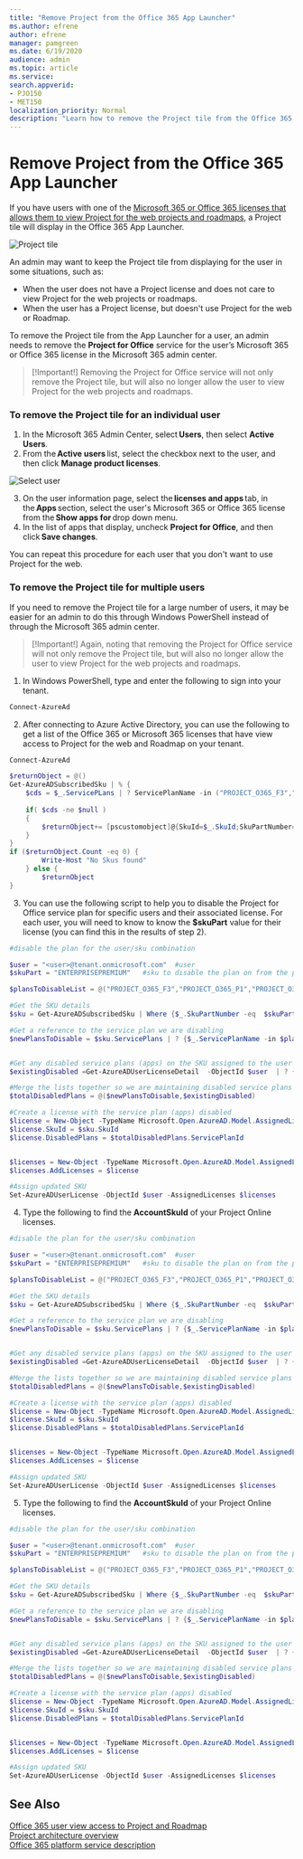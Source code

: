 ```yaml
---
title: "Remove Project from the Office 365 App Launcher"
ms.author: efrene
author: efrene
manager: pamgreen
ms.date: 6/19/2020
audience: admin
ms.topic: article
ms.service: 
search.appverid: 
- PJO150
- MET150
localization_priority: Normal
description: "Learn how to remove the Project tile from the Office 365 App Launcher for your users."
---
```


# Remove Project from the Office 365 App Launcher


If you have users with one of the [Microsoft 365 or Office 365 licenses that allows them to view Project for the web projects and roadmaps](https://docs.microsoft.com/project-for-the-web/office-365-user-view-access-to-project-and-roadmap#office-365-subscription-with-view-access), a Project tile will display in the Office 365 App Launcher.  

![Project tile](media/applauncher.png)

An admin may want to keep the Project tile from displaying for the user in some situations, such as: 

- When the user does not have a Project license and does not care to view Project for the web projects or roadmaps. 
- When the user has a Project license, but doesn't use Project for the web or Roadmap. 

To remove the Project tile from the App Launcher for a user, an admin needs to remove the **Project for Office** service for the user’s Microsoft 365 or Office 365 license in the Microsoft 365 admin center. 

> [!Important!] 
> Removing the Project for Office service will not only remove the Project tile, but will also no longer allow the user to view Project for the web projects and roadmaps. 

### To remove the Project tile for an individual user 

1. In the Microsoft 365 Admin Center, select **Users**, then select **Active Users**. 
2. From the **Active users** list, select the checkbox next to the user, and then click **Manage product licenses**. 

![Select user](media/activeusers.png)

3. On the user information page, select the **licenses and apps** tab, in the **Apps** section, select the user's Microsoft 365 or Office 365 license from the **Show apps for** drop down menu.  
4. In the list of apps that display, uncheck **Project for Office**, and then click **Save changes**. 

 You can repeat this procedure for each user that you don't want to use Project for the web. 

### To remove the Project tile for multiple users

If you need to remove the Project tile for a large number of users, it may be easier for an admin to do this through Windows PowerShell instead of through the Microsoft 365 admin center. 

> [!Important!] 
> Again, noting that removing the Project for Office service will not only remove the Project tile, but will also no longer allow the user to view Project for the web projects and roadmaps. 

1. In Windows PowerShell, type and enter the following to sign into your tenant.</br>
```PowerShell
Connect-AzureAd
```
2. After connecting to Azure Active Directory, you can use the following to get a list of the Office 365 or Microsoft 365 licenses that have view access to Project for the web and Roadmap on your tenant. 
```PowerShell
Connect-AzureAd

$returnObject = @()
Get-AzureADSubscribedSku | % {
    $cds = $_.ServicePLans | ? ServicePlanName -in ("PROJECT_O365_F3","PROJECT_O365_P1","PROJECT_O365_P2","PROJECT_O365_P3")
    
    if( $cds -ne $null ) 
    {
        $returnObject+= [pscustomobject]@{SkuId=$_.SkuId;SkuPartNumber=$_.SkuPartNumber;ServicePlan=$CDS[0].ServicePlanName}
    } 
}
if ($returnObject.Count -eq 0) {
        Write-Host "No Skus found"
    } else {
        $returnObject
}

```


3. You can use the following script to help you to disable the Project for Office service plan for specific users and their associated license. For each user, you will need to know to know the **$skuPart** value for their license (you can find this in the results of step 2). </br>
```PowerShell
#disable the plan for the user/sku combination

$user = "<user>@tenant.onmicrosoft.com"  #user
$skuPart = "ENTERPRISEPREMIUM"   #sku to disable the plan on from the previous step

$plansToDisableList = @("PROJECT_O365_F3","PROJECT_O365_P1","PROJECT_O365_P2","PROJECT_O365_P3")

#Get the SKU details
$sku = Get-AzureADSubscribedSku | Where {$_.SkuPartNumber -eq  $skuPart}

#Get a reference to the service plan we are disabling
$newPlansToDisable = $sku.ServicePlans | ? {$_.ServicePlanName -in $plansToDisableList}


#Get any disabled service plans (apps) on the SKU assigned to the user
$existingDisabled =Get-AzureADUserLicenseDetail  -ObjectId $user  | ? {$_.SkuPartNumber -eq  $skuPart } | Select-Object -ExpandProperty  ServicePlans |  ? {$_.ProvisioningStatus -eq 'Disabled' }

#Merge the lists together so we are maintaining disabled service plans (apps)
$totalDisabledPlans = @($newPlansToDisable,$existingDisabled)

#Create a license with the service plan (apps) disabled
$license = New-Object -TypeName Microsoft.Open.AzureAD.Model.AssignedLicense
$license.SkuId = $sku.SkuId
$license.DisabledPlans = $totalDisabledPlans.ServicePlanId


$licenses = New-Object -TypeName Microsoft.Open.AzureAD.Model.AssignedLicenses
$licenses.AddLicenses = $license

#Assign updated SKU
Set-AzureADUserLicense -ObjectId $user -AssignedLicenses $licenses


```

4. Type the following to find the **AccountSkuId** of your Project Online licenses.</br>
```PowerShell
#disable the plan for the user/sku combination

$user = "<user>@tenant.onmicrosoft.com"  #user
$skuPart = "ENTERPRISEPREMIUM"   #sku to disable the plan on from the previous step

$plansToDisableList = @("PROJECT_O365_F3","PROJECT_O365_P1","PROJECT_O365_P2","PROJECT_O365_P3")

#Get the SKU details
$sku = Get-AzureADSubscribedSku | Where {$_.SkuPartNumber -eq  $skuPart}

#Get a reference to the service plan we are disabling
$newPlansToDisable = $sku.ServicePlans | ? {$_.ServicePlanName -in $plansToDisableList}


#Get any disabled service plans (apps) on the SKU assigned to the user
$existingDisabled =Get-AzureADUserLicenseDetail  -ObjectId $user  | ? {$_.SkuPartNumber -eq  $skuPart } | Select-Object -ExpandProperty  ServicePlans |  ? {$_.ProvisioningStatus -eq 'Disabled' }

#Merge the lists together so we are maintaining disabled service plans (apps)
$totalDisabledPlans = @($newPlansToDisable,$existingDisabled)

#Create a license with the service plan (apps) disabled
$license = New-Object -TypeName Microsoft.Open.AzureAD.Model.AssignedLicense
$license.SkuId = $sku.SkuId
$license.DisabledPlans = $totalDisabledPlans.ServicePlanId


$licenses = New-Object -TypeName Microsoft.Open.AzureAD.Model.AssignedLicenses
$licenses.AddLicenses = $license

#Assign updated SKU
Set-AzureADUserLicense -ObjectId $user -AssignedLicenses $licenses


```

5. Type the following to find the **AccountSkuId** of your Project Online licenses.</br>
```PowerShell
#disable the plan for the user/sku combination

$user = "<user>@tenant.onmicrosoft.com"  #user
$skuPart = "ENTERPRISEPREMIUM"   #sku to disable the plan on from the previous step

$plansToDisableList = @("PROJECT_O365_F3","PROJECT_O365_P1","PROJECT_O365_P2","PROJECT_O365_P3")

#Get the SKU details
$sku = Get-AzureADSubscribedSku | Where {$_.SkuPartNumber -eq  $skuPart}

#Get a reference to the service plan we are disabling
$newPlansToDisable = $sku.ServicePlans | ? {$_.ServicePlanName -in $plansToDisableList}


#Get any disabled service plans (apps) on the SKU assigned to the user
$existingDisabled =Get-AzureADUserLicenseDetail  -ObjectId $user  | ? {$_.SkuPartNumber -eq  $skuPart } | Select-Object -ExpandProperty  ServicePlans |  ? {$_.ProvisioningStatus -eq 'Disabled' }

#Merge the lists together so we are maintaining disabled service plans (apps)
$totalDisabledPlans = @($newPlansToDisable,$existingDisabled)

#Create a license with the service plan (apps) disabled
$license = New-Object -TypeName Microsoft.Open.AzureAD.Model.AssignedLicense
$license.SkuId = $sku.SkuId
$license.DisabledPlans = $totalDisabledPlans.ServicePlanId


$licenses = New-Object -TypeName Microsoft.Open.AzureAD.Model.AssignedLicenses
$licenses.AddLicenses = $license

#Assign updated SKU
Set-AzureADUserLicense -ObjectId $user -AssignedLicenses $licenses


```

## See Also
[Office 365 user view access to Project and Roadmap](office-365-user-view-access-to-project-and-roadmap.md)  
[Project architecture overview](project-architecture-overview.md)</br>
[Office 365 platform service description](https://docs.microsoft.com/office365/servicedescriptions/office-365-platform-service-description/office-365-platform-service-description)




